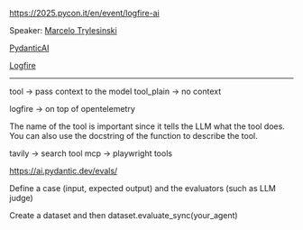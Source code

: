https://2025.pycon.it/en/event/logfire-ai

Speaker: [Marcelo Trylesinski](https://www.linkedin.com/in/marcelotryle)

[PydanticAI](https://ai.pydantic.dev/)

[Logfire](https://pydantic.dev/logfire)

---

tool -> pass context to the model
tool_plain -> no context

logfire -> on top of opentelemetry

The name of the tool is important since it tells the LLM what the tool does.
You can also use the docstring of the function to describe the tool.

tavily -> search tool
mcp -> playwright tools


https://ai.pydantic.dev/evals/

Define a case (input, expected output) and the evaluators (such as LLM judge)

Create a dataset and then dataset.evaluate_sync(your_agent)